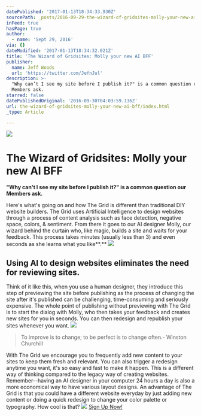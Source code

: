 ```yaml
---
datePublished: '2017-01-13T18:34:33.930Z'
sourcePath: _posts/2016-09-29-the-wizard-of-gridsites-molly-your-new-ai-bff.md
inFeed: true
hasPage: true
author:
  - name: 'Sept 29, 2016'
via: {}
dateModified: '2017-01-13T18:34:32.021Z'
title: 'The Wizard of Gridsites: Molly your new AI BFF'
publisher:
  name: Jeff Woods
  url: 'https://twitter.com/JefnJul'
description: >-
  "Why can’t I see my site before I publish it?" is a common question our
  Members ask.
starred: false
datePublishedOriginal: '2016-09-30T04:03:59.136Z'
url: the-wizard-of-gridsites-molly-your-new-ai-bff/index.html
_type: Article

---
```

![](https://the-grid-user-content.s3-us-west-2.amazonaws.com/114dd154-9bf3-4bce-9458-21cf90f634e9.jpg)

# The Wizard of Gridsites: Molly your new AI BFF

**"Why can't I see my site before I publish it?" is a common question our Members ask.**

Here's what's going on and how The Grid is different than traditional DIY website builders. The Grid uses Artificial Intelligence to design websites through a process of content analysis such as face detection, negative space, colors, & sentiment. From there it goes to our AI designer Molly, our wizard behind the curtain who, like magic, builds a site and waits for your feedback. This process takes minutes (usually less than 3) and even seconds as she learns what you like**.**
![](https://the-grid-user-content.s3-us-west-2.amazonaws.com/1b5e9fdc-512c-4953-996c-467128091741.png)

## Using AI to design websites eliminates the need for reviewing sites.

Think of it like this, when you use a human designer, they introduce this step of previewing the site before publishing as the process of changing the site after it's published can be challenging, time-consuming and seriously expensive. The whole point of publishing without previewing with The Grid is to start the dialog with Molly, who then takes your feedback and creates new sites for you in seconds. You can then redesign and republish your sites whenever you want.
![](https://the-grid-user-content.s3-us-west-2.amazonaws.com/3435a437-4898-4081-a9cf-b3767f34276a.png)

> To improve is to change; to be perfect is to change often.- Winston Churchill

With The Grid we encourage you to frequently add new content to your sites to keep them fresh and relevant. You can also trigger a redesign anytime you want, it's so easy and fast to make it happen. This is a different way of thinking compared to the legacy way of creating websites. Remember--having an AI designer in your computer 24 hours a day is also a more economical way to have various layout designs. An advantage of The Grid is that you could have a different website everyday by just adding new content or doing a quick redesign to change your color palette or typography. How cool is that?
![](https://the-grid-user-content.s3-us-west-2.amazonaws.com/04537709-bc38-4e7c-8be9-585d559a4f3d.png)
[Sign Up Now!][0]

[0]: https://plans.thegrid.io/pro/